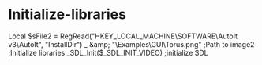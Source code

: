 # Initialize-libraries
Local $sFile2 = RegRead("HKEY_LOCAL_MACHINE\SOFTWARE\AutoIt v3\AutoIt", "InstallDir") _     &amp; "\Examples\GUI\Torus.png"   ;Path to image2 ;Initialize libraries _SDL_Init($_SDL_INIT_VIDEO)   ;initialize SDL
